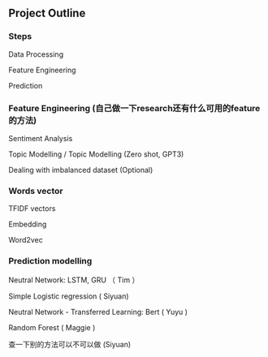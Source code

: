 ## Project Outline

### Steps

Data Processing

Feature Engineering

Prediction

### Feature Engineering (自己做一下research还有什么可用的feature的方法)

Sentiment Analysis

Topic Modelling / Topic Modelling (Zero shot, GPT3)

Dealing with imbalanced dataset (Optional)

### Words vector

TFIDF vectors

Embedding

Word2vec

### Prediction modelling

Neutral Network: LSTM, GRU （ Tim ）

Simple Logistic regression ( Siyuan)

Neutral Network - Transferred Learning: Bert ( Yuyu )

Random Forest ( Maggie )

查一下别的方法可以不可以做 (Siyuan)
